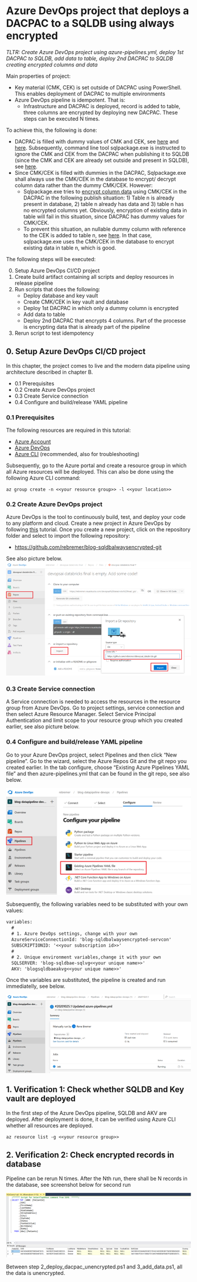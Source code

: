 # Azure DevOps project that deploys a DACPAC to a SQLDB using always encrypted 

*TLTR: Create Azure DevOps project using azure-pipelines.yml, deploy 1st DACPAC to SQLDB, add data to table, deploy 2nd DACPAC to SQLDB creating encrypted columns and data*

Main properties of project:

-	Key material (CMK, CEK) is set outside of DACPAC using PowerShell. This enables deployment of DACPAC to multiple environments 
-	Azure DevOps pipeline is idempotent. That is:
    - Infrastructure and DACPAC is deployed, record is added to table, three columns are encrypted by deploying new DACPAC. These steps can be executed N times.

To achieve this, the following is done:

-	DACPAC is filled with dummy values of CMK and CEK, see [here](https://github.com/rebremer/blog-sqldbalwaysencrypted-git/blob/master/data/testdacpacsql-dummycolumn-encrypted/model.sql#L510) and [here](https://github.com/rebremer/blog-sqldbalwaysencrypted-git/blob/master/data/testdacpacsql-dummycolumn-encrypted/model.sql#L517). Subsequently, command line tool sqlpackage.exe is instructed to ignore the CMK and CEK from the DACPAC when publishing it to SQLDB (since the CMK and CEK are already set outside and present in SQLDB), see [here](https://github.com/rebremer/blog-sqldbalwaysencrypted-git/blob/master/data/testdacpacsql-dummycolumn-encrypted/model.sql#L517). 
- Since CMK/CEK is filled with dummies in the DACPAC, Sqlpackage.exe shall always use the CMK/CEK in the database to encrypt/ decrypt column data rather than the dummy CMK/CEK. However:
    - Sqlpackage.exe tries to [encrypt column data](https://docs.microsoft.com/en-us/sql/relational-databases/security/encryption/configure-always-encrypted-using-dacpac?view=sql-server-ver15) using CMK/CEK in the DACPAC in the following publish situation: 1) Table n is already present in database, 2) table n already has data and 3) table n has no encrypted columns yet. Obviously, encryption of existing data in table will fail in this situation, since DACPAC has dummy values for CMK/CEK.
    - To prevent this situation, an nullable dummy column with reference to the CEK is added to table n, see [here](https://github.com/rebremer/blog-sqldbalwaysencrypted-git/blob/master/data/testdacpacsql-dummycolumn-encrypted/model.sql#L52). In that case, sqlpackage.exe uses the CMK/CEK in the database to encrypt existing data in table n, which is good.

The following steps will be executed:

0. Setup Azure DevOps CI/CD project 
1. Create build artifact containing all scripts and deploy resources in release pipeline
2. Run scripts that does the following:
   - Deploy database and key vault
   - Create CMK/CEK in key vault and database
   - Deploy 1st DACPAC in which only a dummy column is encrypted
   - Add data to table
   - Deploy 2nd DACPAC that encrypts 4 columns. Part of the processe is encrypting data that is already part of the pipeline
3. Rerun script to test idempotency

## 0. Setup Azure DevOps CI/CD project 

In this chapter, the project comes to live and the modern data pipeline using architecture described in chapter B.
- 0.1 Prerequisites
- 0.2 Create Azure DevOps project
- 0.3 Create Service connection
- 0.4 Configure and build/release YAML pipeline

### 0.1 Prerequisites

The following resources are required in this tutorial:

- [Azure Account](https://azure.microsoft.com/en-us/free/)
- [Azure DevOps](https://azure.microsoft.com/en-us/services/devops/)
- [Azure CLI](https://docs.microsoft.com/en-us/cli/azure/install-azure-cli?view=azure-cli-latest) (recommended, also for troubleshooting)

Subsequently, go to the Azure portal and create a resource group in which all Azure resources will be deployed. This can also be done using the following Azure CLI command:

```azurecli-interactive
az group create -n <<your resource group>> -l <<your location>>
```

### 0.2 Create Azure DevOps project

Azure DevOps is the tool to continuously build, test, and deploy your code to any platform and cloud. Create a new project in Azure DevOps by following [this](https://docs.microsoft.com/en-us/azure/devops/organizations/projects/create-project?view=azure-devops&tabs=preview-page&viewFallbackFrom=vsts) tutorial. Once you create a new project, click on the repository folder and select to import the following repository:

- https://github.com/rebremer/blog-sqldbalwaysencrypted-git

See also picture below. 
![Architecture](pictures/add_repository.png)

### 0.3 Create Service connection

A Service connection is needed to access the resources in the resource group from Azure DevOps. Go to project settings, service connection and then select Azure Resource Manager. Select Service Principal Authentication and limit scope to your resource group which you created earlier, see also picture below.


### 0.4 Configure and build/release YAML pipeline

Go to your Azure DevOps project, select Pipelines and then click “New pipeline”. Go to the wizard, select the Azure Repos Git and the git repo you created earlier. In the tab configure, choose “Existing Azure Pipelines YAML file” and then azure-pipelines.yml that can be found in the git repo, see also below.

![azure_yaml_pipeline](pictures/azure_yaml_pipeline.png)

Subsequently, the following variables need to be substituted with your own values:

```
variables: 
  #
  # 1. Azure DevOps settings, change with your own
  AzureServiceConnectionId: 'blog-sqldbalwaysencrypted-servcon'
  SUBSCRIPTIONID: '<<your subscription id>>'
  #
  # 2. Unique environment variables,change it with your own
  SQLSERVER: 'blog-sqldbae-sqlvg<<your unique name>>'
  AKV: 'blogsqldbaeakvg<<your unique name>>'
```

Once the variables are substituted, the pipeline is created and run immediatelly, see below.

![Architecture](pictures/run_pipelines.png)

## 1. Verification 1: Check whether SQLDB and Key vault are deployed

In the first step of the Azure DevOps pipeline, SQLDB and AKV are deployed. After deployment is done, it can be verified using Azure CLI whether all resources are deployed.

```azurecli-interactive
az resource list -g <<your resource group>>
```

## 2. Verification 2: Check encrypted records in database

Pipeline can be rerun N times. After the Nth run, there shall be N records in the database, see screenshot below for second run

![Azure DevOps test results](pictures/sql_encrypted_records.png)

Between step 2_deploy_dacpac_unencrypted.ps1 and 3_add_data.ps1, all the data is unencrypted.